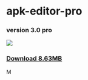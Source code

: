 # apk-editor-pro
### version 3.0 pro
<img src="https://github.com/issamiso/apk-editor-pro/raw/main/icon.png">

### <a href="https://exe.io/apk-editor-pro">Download 8.63MB</a>


M
